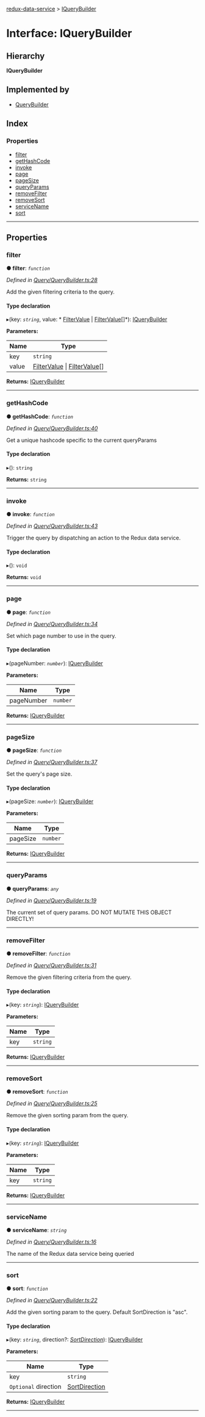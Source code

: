 [redux-data-service](../README.md) > [IQueryBuilder](../interfaces/iquerybuilder.md)

# Interface: IQueryBuilder

## Hierarchy

**IQueryBuilder**

## Implemented by

* [QueryBuilder](../classes/querybuilder.md)

## Index

### Properties

* [filter](iquerybuilder.md#filter)
* [getHashCode](iquerybuilder.md#gethashcode)
* [invoke](iquerybuilder.md#invoke)
* [page](iquerybuilder.md#page)
* [pageSize](iquerybuilder.md#pagesize)
* [queryParams](iquerybuilder.md#queryparams)
* [removeFilter](iquerybuilder.md#removefilter)
* [removeSort](iquerybuilder.md#removesort)
* [serviceName](iquerybuilder.md#servicename)
* [sort](iquerybuilder.md#sort)

---

## Properties

<a id="filter"></a>

###  filter

**● filter**: *`function`*

*Defined in [Query/QueryBuilder.ts:28](https://github.com/Rediker-Software/redux-data-service/blob/7fb0306/src/Query/QueryBuilder.ts#L28)*

Add the given filtering criteria to the query.

#### Type declaration
▸(key: *`string`*, value: * [FilterValue](../#filtervalue) &#124; [FilterValue](../#filtervalue)[]*): [IQueryBuilder](iquerybuilder.md)

**Parameters:**

| Name | Type |
| ------ | ------ |
| key | `string` |
| value |  [FilterValue](../#filtervalue) &#124; [FilterValue](../#filtervalue)[]|

**Returns:** [IQueryBuilder](iquerybuilder.md)

___
<a id="gethashcode"></a>

###  getHashCode

**● getHashCode**: *`function`*

*Defined in [Query/QueryBuilder.ts:40](https://github.com/Rediker-Software/redux-data-service/blob/7fb0306/src/Query/QueryBuilder.ts#L40)*

Get a unique hashcode specific to the current queryParams

#### Type declaration
▸(): `string`

**Returns:** `string`

___
<a id="invoke"></a>

###  invoke

**● invoke**: *`function`*

*Defined in [Query/QueryBuilder.ts:43](https://github.com/Rediker-Software/redux-data-service/blob/7fb0306/src/Query/QueryBuilder.ts#L43)*

Trigger the query by dispatching an action to the Redux data service.

#### Type declaration
▸(): `void`

**Returns:** `void`

___
<a id="page"></a>

###  page

**● page**: *`function`*

*Defined in [Query/QueryBuilder.ts:34](https://github.com/Rediker-Software/redux-data-service/blob/7fb0306/src/Query/QueryBuilder.ts#L34)*

Set which page number to use in the query.

#### Type declaration
▸(pageNumber: *`number`*): [IQueryBuilder](iquerybuilder.md)

**Parameters:**

| Name | Type |
| ------ | ------ |
| pageNumber | `number` |

**Returns:** [IQueryBuilder](iquerybuilder.md)

___
<a id="pagesize"></a>

###  pageSize

**● pageSize**: *`function`*

*Defined in [Query/QueryBuilder.ts:37](https://github.com/Rediker-Software/redux-data-service/blob/7fb0306/src/Query/QueryBuilder.ts#L37)*

Set the query's page size.

#### Type declaration
▸(pageSize: *`number`*): [IQueryBuilder](iquerybuilder.md)

**Parameters:**

| Name | Type |
| ------ | ------ |
| pageSize | `number` |

**Returns:** [IQueryBuilder](iquerybuilder.md)

___
<a id="queryparams"></a>

###  queryParams

**● queryParams**: *`any`*

*Defined in [Query/QueryBuilder.ts:19](https://github.com/Rediker-Software/redux-data-service/blob/7fb0306/src/Query/QueryBuilder.ts#L19)*

The current set of query params. DO NOT MUTATE THIS OBJECT DIRECTLY!

___
<a id="removefilter"></a>

###  removeFilter

**● removeFilter**: *`function`*

*Defined in [Query/QueryBuilder.ts:31](https://github.com/Rediker-Software/redux-data-service/blob/7fb0306/src/Query/QueryBuilder.ts#L31)*

Remove the given filtering criteria from the query.

#### Type declaration
▸(key: *`string`*): [IQueryBuilder](iquerybuilder.md)

**Parameters:**

| Name | Type |
| ------ | ------ |
| key | `string` |

**Returns:** [IQueryBuilder](iquerybuilder.md)

___
<a id="removesort"></a>

###  removeSort

**● removeSort**: *`function`*

*Defined in [Query/QueryBuilder.ts:25](https://github.com/Rediker-Software/redux-data-service/blob/7fb0306/src/Query/QueryBuilder.ts#L25)*

Remove the given sorting param from the query.

#### Type declaration
▸(key: *`string`*): [IQueryBuilder](iquerybuilder.md)

**Parameters:**

| Name | Type |
| ------ | ------ |
| key | `string` |

**Returns:** [IQueryBuilder](iquerybuilder.md)

___
<a id="servicename"></a>

###  serviceName

**● serviceName**: *`string`*

*Defined in [Query/QueryBuilder.ts:16](https://github.com/Rediker-Software/redux-data-service/blob/7fb0306/src/Query/QueryBuilder.ts#L16)*

The name of the Redux data service being queried

___
<a id="sort"></a>

###  sort

**● sort**: *`function`*

*Defined in [Query/QueryBuilder.ts:22](https://github.com/Rediker-Software/redux-data-service/blob/7fb0306/src/Query/QueryBuilder.ts#L22)*

Add the given sorting param to the query. Default SortDirection is "asc".

#### Type declaration
▸(key: *`string`*, direction?: *[SortDirection](../#sortdirection)*): [IQueryBuilder](iquerybuilder.md)

**Parameters:**

| Name | Type |
| ------ | ------ |
| key | `string` |
| `Optional` direction | [SortDirection](../#sortdirection) |

**Returns:** [IQueryBuilder](iquerybuilder.md)

___

